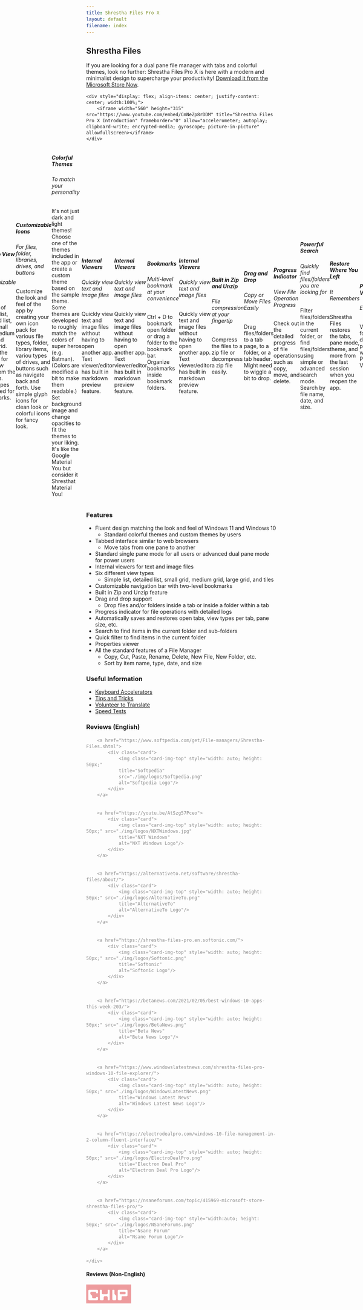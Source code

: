 ```yaml
---
title: Shrestha Files Pro X
layout: default
filename: index
---
```


<h2 id="shrestha-files">Shrestha Files</h2>


<div class="container">
    <p>If you are looking for a dual pane file manager with tabs and colorful themes, look no further: Shrestha Files Pro X is here with a modern and minimalist design to supercharge your productivity! <a href="https://www.microsoft.com/store/apps/9npnffsv2hqm?cid=GitHub">Download it from the Microsoft Store Now</a>.</p>

    <div style="display: flex; align-items: center; justify-content: center; width:100%;">
        <iframe width="560" height="315" src="https://www.youtube.com/embed/CmNeZp8rDDM" title="Shrestha Files Pro X Introduction" frameborder="0" allow="accelerometer; autoplay; clipboard-write; encrypted-media; gyroscope; picture-in-picture" allowfullscreen></iframe>
    </div>
</div>

<div class="card-body">
<div class="row" style="display: flex; align-items: center; justify-content: center; width:100%;">
    <div class="card" style="width: 18rem;">
        <div class="card-body">
            <h5 class="card-title">Single or Dual Pane</h5>
            <h6 class="card-subtitle mb-2 text-muted">Vertical and Horizontal Dual Panes</h6>
            <p class="card-text">Standard single pane mode for all users or more powerful dual pane mode for power users.</p>
        </div>
    </div>
    <div class="card" style="width: 18rem;">
        <div class="card-body">
        <h5 class="card-title">Tabs</h5>
        <h6 class="card-subtitle mb-2 text-muted">Just Like Web Browsers</h6>
        <p class="card-text">Enjoy the convenience of having multiple folders open without getting overwhelmed with too many windows open.</p>
        </div>
    </div>
    <div class="card" style="width: 18rem;">
        <div class="card-body">
            <h5 class="card-title">Six Tab View Types</h5>
            <h6 class="card-subtitle mb-2 text-muted">With Customizable Sizes</h6>
            <p class="card-text">Choice of simple list, detailed list, tiles, small grid, medium grid, and large grid. Resize the images for any view type from the settings. View types are saved for bookmarks.</p>
        </div>
    </div>
    <div class="card" style="width: 18rem;">
        <div class="card-body">
            <h5 class="card-title">Customizable Icons</h5>
            <h6 class="card-subtitle mb-2 text-muted">For files, folder, libraries, drives, and buttons</h6>
            <p class="card-text">Customize the look and feel of the app by creating your own icon pack for various file types, folder, library items, variou types of drives, and buttons such as navigate back and forth. Use simple glyph icons for clean look or colorful icons for fancy look.</p>
        </div>
    </div>
    <div class="card" style="width: 18rem;">
        <div class="card-body">
            <h5 class="card-title">Colorful Themes</h5>
            <h6 class="card-subtitle mb-2 text-muted">To match your personality</h6>
            <p class="card-text">It's not just dark and light themes! Choose one of the themes included in the app or create a custom theme based on the sample theme. Some themes are developed to roughly match the colors of super heros (e.g. Batman). (Colors are modified a bit to make them readable.) Set background image and change opacities to fit the themes to your liking. It's like the Google Material You but consider it Shresthat Material You!</p>
        </div>
    </div>
    <div class="card" style="width: 18rem;">
        <div class="card-body">
            <h5 class="card-title">Internal Viewers</h5>
            <h6 class="card-subtitle mb-2 text-muted">Quickly view text and image files</h6>
            <p class="card-text">Quickly view text and image files without having to open another app. Text viewer/editor has built in markdown preview feature.</p>
        </div>
    </div>
    <div class="card" style="width: 18rem;">
        <div class="card-body">
            <h5 class="card-title">Internal Viewers</h5>
            <h6 class="card-subtitle mb-2 text-muted">Quickly view text and image files</h6>
            <p class="card-text">Quickly view text and image files without having to open another app. Text viewer/editor has built in markdown preview feature.</p>
        </div>
    </div>
    <div class="card" style="width: 18rem;">
        <div class="card-body">
            <h5 class="card-title">Bookmarks</h5>
            <h6 class="card-subtitle mb-2 text-muted">Multi-level bookmark at your convenience</h6>
            <p class="card-text">Ctrl + D to bookmark open folder or drag a folder to the bookmark bar. Organize bookmarks inside bookmark folders.</p>
        </div>
    </div>
    <div class="card" style="width: 18rem;">
        <div class="card-body">
            <h5 class="card-title">Internal Viewers</h5>
            <h6 class="card-subtitle mb-2 text-muted">Quickly view text and image files</h6>
            <p class="card-text">Quickly view text and image files without having to open another app. Text viewer/editor has built in markdown preview feature.</p>
        </div>
    </div>
    <div class="card" style="width: 18rem;">
        <div class="card-body">
            <h5 class="card-title">Built in Zip and Unzip</h5>
            <h6 class="card-subtitle mb-2 text-muted">File compression at your fingertip</h6>
            <p class="card-text">Compress the files to a zip file or decompress a zip file easily.</p>
        </div>
    </div>
    <div class="card" style="width: 18rem;">
        <div class="card-body">
            <h5 class="card-title">Drag and Drop</h5>
            <h6 class="card-subtitle mb-2 text-muted">Copy or Move Files Easily</h6>
            <p class="card-text">Drag files/folders to a tab page, to a folder, or a tab header. Might need to wiggle a bit to drop.</p>
        </div>
    </div>
    <div class="card" style="width: 18rem;">
        <div class="card-body">
            <h5 class="card-title">Progress Indicator</h5>
            <h6 class="card-subtitle mb-2 text-muted">View File Operation Progress</h6>
            <p class="card-text">Check out the detailed progress of file operations such as copy, move, and delete.</p>
        </div>
    </div>
    <div class="card" style="width: 18rem;">
        <div class="card-body">
            <h5 class="card-title">Powerful Search</h5>
            <h6 class="card-subtitle mb-2 text-muted">Quickly find files/folders you are looking for</h6>
            <p class="card-text">Filter files/folders in the current folder, or find files/folders using simple or advanced search mode. Search by file name, date, and size.</p>
        </div>
    </div>
    <div class="card" style="width: 18rem;">
        <div class="card-body">
            <h5 class="card-title">Restore Where You Left</h5>
            <h6 class="card-subtitle mb-2 text-muted">It Remembers</h6>
            <p class="card-text">Shrestha Files restores the tabs, pane mode, theme, and more from the last session when you reopen the app.</p>
        </div>
    </div>
    <div class="card" style="width: 18rem;">
        <div class="card-body">
            <h5 class="card-title">Properties Viewer</h5>
            <h6 class="card-subtitle mb-2 text-muted">Easily</h6>
            <p class="card-text">View file, folder, and drive properties with Properties Viewer.</p>
        </div>
    </div>
    <div class="card" style="width: 18rem;">
        <div class="card-body">
            <h5 class="card-title">Standard File Operations</h5>
            <h6 class="card-subtitle mb-2 text-muted">All there</h6>
            <p class="card-text">Copy, Cut, Paste, Delete, Share - all right there where you expect.</p>
        </div>
    </div>
    <div class="card" style="width: 18rem;">
        <div class="card-body">
            <h5 class="card-title">Sort</h5>
            <h6 class="card-subtitle mb-2 text-muted">As you wish</h6>
            <p class="card-text">Sort by item name, date, type, or extension.</p>
        </div>
    </div>
</div>




<h3 id="features">Features</h3>
<ul>
    <li>Fluent design matching the look and feel of Windows 11 and Windows 10
    <ul>
        <li>Standard colorful themes and custom themes by users</li>
    </ul>
    </li>
    <li>Tabbed interface similar to web browsers
    <ul>
        <li>Move tabs from one pane to another</li>
    </ul>
    </li>
    <li>Standard single pane mode for all users or advanced dual pane mode for power users</li>
    <li>Internal viewers for text and image files</li>
    <li>Six different view types
    <ul>
        <li>Simple list, detailed list, small grid, medium grid, large grid, and tiles</li>
    </ul>
    </li>
    <li>Customizable navigation bar with two-level bookmarks</li>
    <li>Built in Zip and Unzip feature</li>
    <li>Drag and drop support
    <ul>
        <li>Drop files and/or folders inside a tab or inside a folder within a tab</li>
    </ul>
    </li>
    <li>Progress indicator for file operations with detailed logs</li>
    <li>Automatically saves and restores open tabs, view types per tab, pane size, etc.</li>
    <li>Search to find items in the current folder and sub-folders</li>
    <li>Quick filter to find items in the current folder</li>
    <li>Properties viewer</li>
    <li>All the standard features of a File Manager
    <ul>
        <li>Copy, Cut, Paste, Rename, Delete, New File, New Folder, etc.</li>
        <li>Sort by item name, type, date, and size</li>
    </ul>
    </li>
</ul>

<h3>Useful Information</h3>
<ul>
    <li><a href="https://jptgamesandapps.github.io/ShresthaFiles/keyboardaccelerators">Keyboard Accelerators</a></li>
    <li><a href="https://jptgamesandapps.github.io/ShresthaFiles/tipsandtricks">Tips and Tricks</a></li>
    <li><a href="https://jptgamesandapps.github.io/ShresthaFiles/translation">Volunteer to Translate</a></li>
    <li><a href="https://jptgamesandapps.github.io/ShresthaFiles/speedtest">Speed Tests</a></li>
</ul>
            


    
<h3>Reviews (English)</h3>   

<div class="card-body">
    <div class="card-group" style="opacity: 0.5;">

        <a href="https://www.softpedia.com/get/File-managers/Shrestha-Files.shtml">
            <div class="card">
                <img class="card-img-top" style="width: auto; height: 50px;" 
                title="Softpedia"
                src="./img/logos/Softpedia.png" 
                alt="Softpedia Logo"/>
            </div>
        </a> 

        
        <a href="https://youtu.be/AtSzg57Pceo">
            <div class="card">
                <img class="card-img-top" style="width: auto; height: 50px;" src="./img/logos/NXTWindows.jpg" 
                title="NXT Windows"
                alt="NXT Windows Logo"/>
            </div>
        </a>

        
        <a href="https://alternativeto.net/software/shrestha-files/about/">
            <div class="card">
                <img class="card-img-top" style="width: auto; height: 50px;" src="./img/logos/AlternativeTo.png" 
                title="AlternativeTo"
                alt="AlternativeTo Logo"/>
            </div>
        </a>

        
        <a href="https://shrestha-files-pro.en.softonic.com/">
            <div class="card">
                <img class="card-img-top" style="width: auto; height: 50px;" src="./img/logos/Softonic.png" 
                title="Softonic"
                alt="Softonic Logo"/>
            </div>
        </a>

        
        <a href="https://betanews.com/2021/02/05/best-windows-10-apps-this-week-203/">
            <div class="card">
                <img class="card-img-top" style="width: auto; height: 50px;" src="./img/logos/BetaNews.png" 
                title="Beta News"
                alt="Beta News Logo"/>
            </div>
        </a>

        
        <a href="https://www.windowslatestnews.com/shrestha-files-pro-windows-10-file-explorer/">
            <div class="card">
                <img class="card-img-top" style="width: auto; height: 50px;" src="./img/logos/WindowsLatestNews.png" 
                title="Windows Latest News"
                alt="Windows Latest News Logo"/>
            </div>
        </a>

        
        <a href="https://electrodealpro.com/windows-10-file-management-in-2-column-fluent-interface/">
            <div class="card">
                <img class="card-img-top" style="width: auto; height: 50px;" src="./img/logos/ElectroDealPro.png" 
                title="Electron Deal Pro"
                alt="Electron Deal Pro Logo"/>
            </div>
        </a>

        
        <a href="https://nsaneforums.com/topic/415969-microsoft-store-shrestha-files-pro/">
            <div class="card">
                <img class="card-img-top" style="width:auto; height: 50px;" src="./img/logos/NSaneForums.png" 
                title="Nsane Forum"
                alt="Nsane Forum Logo"/>
            </div>
        </a>

    </div>
</div>




<h4>Reviews (Non-English)</h4>       
<div class="card-body">
    <div class="card-group" style="opacity: 0.5;">
        <a href="https://www.chip.de/news/Explorer-Alternative-fuer-Windows-10-Diese-10-Euro-App-gibt-es-aktuell-gratis_183270871.html">
            <div class="card">
                <img class="card-img-top" style="width: auto; height: 50px;" 
                title="Chip.de - Video (German)"
                src="./img/logos/int/ChipDe.png" 
                alt="Chip.de Logo"/>
            </div>
        </a> 

        
        <a href="https://youtu.be/Fk84PkAQ0Eg">
            <div class="card">
                <img class="card-img-top" style="width: auto; height: 50px;" src="./img/logos/int/LosIllusionistas.jpg" 
                title="Los Ilusionistas De La Tecnología - Video (Spanish)"
                alt="Los Ilusionistas De La Tecnología Logo"/>
            </div>
        </a>

        
        <a href="https://www.youtube.com/watch?v=z4RhHVN2FfY">
            <div class="card">
                <img class="card-img-top" style="width: auto; height: 50px;" src="./img/logos/int/MasterTutos93.jpg" 
                title="Master Tutos 93 - Video (Spanish)"
                alt="Master Tutos 93 Logo"/>
            </div>
        </a>

        
        <a href="https://www.deskmodder.de/blog/2021/01/31/shrestha-files-pro-als-windows-10-datei-explorer-app-noch-kurzzeitig-kostenlos/">
            <div class="card">
                <img class="card-img-top" style="width: auto; height: 50px;" src="./img/logos/int/Deskmodder.png" 
                title="Deskmodder.de (German)"
                alt="Deskmodder.de Logo"/>
            </div>
        </a>

        
        <a href="https://www.chip.cz/novinky/software/prakticka-alternativa-spravce-souboru-pro-windows-10-je-docasne-k-dispozici-zdarma/">
            <div class="card">
                <img class="card-img-top" style="width: auto; height: 50px;" src="./img/logos/int/ChipCz.png" 
                title="Chip.cz (Czech)"
                alt="Chip.cz Logo"/>
            </div>
        </a>

        
        <a href="https://blog.kdata.vn/shrestha-files-pro-dang-mien-phi-cho-nguoi-dung-windows-10-5839/">
            <div class="card">
                <img class="card-img-top" style="width: auto; height: 50px;" src="./img/logos/int/Kdata.png" 
                title="KData.Vn (Vietnamese)"
                alt="KData.Vn Logo"/>
            </div>
        </a>

        
        <a href="https://windowsforum.kr/data/16705506">
            <div class="card">
                <img class="card-img-top" style="width: auto; height: 50px;" src="./img/logos/int/WindowsForum.png" 
                title="WindowsForum.Kr (Korean)"
                alt="WindowsForum Logo"/>
            </div>
        </a>

        
        <a href="https://youtu.be/0h9MDohkjEE">
            <div class="card">
                <img class="card-img-top" style="width:auto; height: 50px;" src="./img/logos/int/MohmoudImran.png" 
                title="Mahmoud Imran - Video (Arabic)"
                alt="Mahmoud Imran Logo"/>
            </div>
        </a>


        
        <a href="https://www.descargas.com/app/shrestha-files-pro/windows/">
            <div class="card">
                <img class="card-img-top" style="width:auto; height: 50px;" src="./img/logos/int/Descargas.png" 
                title="Descargas (Spanish)"
                alt="Descargas Logo"/>
            </div>
        </a>


        
        <a href="https://trainghiemso.vn/shrestha-files-free/">
            <div class="card">
                <img class="card-img-top" style="width:auto; height: 50px;" src="./img/logos/int/Trainghiemso.png" 
                title="Trainghiemso.vn (Vietnamese)"
                alt="Trainghiemso.vn Logo"/>
            </div>
        </a>


        
        <a href="https://freesoft.ru/windows/shrestha-files">
            <div class="card">
                <img class="card-img-top" style="width:auto; height: 50px;" src="./img/logos/int/FreeSoft.png" 
                title="Freesoft.ru (Russian)"
                alt="Freesoft.ru Logo"/>
            </div>
        </a>


        
        <a href="https://techmaniacs.gr/shrestha-files-pro-entelos-dorean-apo-ta-9-eyro-poy-kostizei-gia-windows-10/">
            <div class="card">
                <img class="card-img-top" style="width:auto; height: 50px;" src="./img/logos/int/Techmaniacs.png" 
                title="Techmaniacs.gr (Greek)"
                alt="Techmaniacs.gr Logo"/>
            </div>
        </a>

        
        <a href="https://shrestha-files-a-modern-dual-panel-file-manager.para-ordenador.com/">
            <div class="card">
                <img class="card-img-top" style="width:auto; height: 50px;" src="./img/logos/int/Para-Ordenador.png" 
                title="Para-Ordenador (Spanish)"
                alt="Para-Ordenador Logo"/>
            </div>
        </a>


        
        <a href="https://www.futurezone.de/digital-life/article231487443/Download-kostenlos-statt-9-Euro-Nur-heute-ist-die-Software-umsonst.html">
            <div class="card">
                <img class="card-img-top" style="width:auto; height: 50px;" src="./img/logos/int/FutureZone.png" 
                title="FutureZone.de (German)"
                alt="FutureZone.de Logo"/>
            </div>
        </a>


        
        <a href="https://www.giga.de/news/fuer-windows-10-alternativer-datei-explorer-fuer-kurze-zeit-kostenlos/">
            <div class="card">
                <img class="card-img-top" style="width:auto; height: 50px;" src="./img/logos/int/Giga.png" 
                title="Giga.de (German)"
                alt="Giga.de Logo"/>
            </div>
        </a>

        
        <a href="https://bubera.com/pc-software-gadget/about-windows10-shrestha-files-pro/">
            <div class="card">
                <img class="card-img-top" style="width:auto; height: 50px;" src="./img/logos/int/Bubera.png" 
                title="Bubera.com (Japanese)"
                alt="Bubera.com (Japanese) Logo"/>
            </div>
        </a>

        <a href="https://www.hcl.hr/vijest/besplatno-se-dijeli-solidna-alternativa-windowsovom-file-exploreru-176332/">
            <div class="card">
                <img class="card-img-top" style="width:auto; height: 50px;" src="./img/logos/int/HCL.png" 
                title="Hcl.hr (Croatian)"
                alt="Hcl.hr (Croatian)"/>
            </div>
        </a>
        
        <a href="https://www.01net.com/telecharger/windows/Utilitaire/gestion_de_fichier/fiches/157602.html">
            <div class="card">
                <img class="card-img-top" style="width:auto; height: 50px;" src="./img/logos/int/01Net.png" 
                title="01Net.Com (French)"
                alt="01Net.Com (French) Logo"/>
            </div>
        </a>
        
        <a href="https://forum.zyzoom.net/threads/367759/">
            <div class="card">
                <img class="card-img-top" style="width:auto; height: 50px;" src="./img/logos/int/Zyzoom.png" 
                title="Zyzoom.Net (Arabic)"
                alt="Zyzoom.Net (Arabic)Logo"/>
            </div>
        </a>
        
        <a href="http://haohe.fun/2021/09/win10shrestha-files%EF%BC%9A%E9%80%82%E7%94%A8%E4%BA%8E-windows-10-%E5%92%8C-windows-11-%E8%AE%BE%E5%A4%87%E7%9A%84%E7%8E%B0%E4%BB%A3%E5%8F%8C%E7%AA%97%E6%A0%BC%E6%96%87%E4%BB%B6%E7%AE%A1%E7%90%86/">
            <div class="card">
                <img class="card-img-top" style="width:auto; height: 50px;" src="./img/logos/int/haohe.png" 
                title="Haohe.Fun (Chinese Simplified)"
                alt="Haohe.Fun (Chinese Simplified) Logo"/>
            </div>
        </a>
    </div>
</div>


<h3 id="note">Note</h3>
<p>This repo does not contain source code for Shrestha Files!</p>

<div class="card-group">
<div class="card-body">
   <a href="https://www.microsoft.com/store/apps/9npnffsv2hqm?cid=GitHub"><img src="https://developer.microsoft.com/store/badges/images/English_get-it-from-MS.png" alt="Get it From Microsoft Store" style="height:100px; width:auto;" /></a>
</div>

<div class="card-body"> 
    <img src="./images/MicrosoftStoreRating09062021.png" alt="Microsoft Store Rating (Global)" style="height:100px; width:auto;" />    
    </div>
</div>


